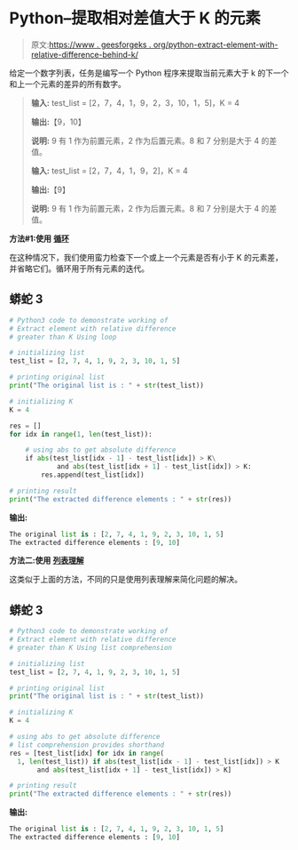 # Python–提取相对差值大于 K 的元素

> 原文:[https://www . geesforgeks . org/python-extract-element-with-relative-difference-behind-k/](https://www.geeksforgeeks.org/python-extract-element-with-relative-difference-greater-than-k/)

给定一个数字列表，任务是编写一个 Python 程序来提取当前元素大于 k 的下一个和上一个元素的差异的所有数字。

> **输入:** test_list = [2，7，4，1，9，2，3，10，1，5]，K = 4
> 
> **输出:**【9，10】
> 
> **说明:** 9 有 1 作为前置元素，2 作为后置元素。8 和 7 分别是大于 4 的差值。
> 
> **输入:** test_list = [2，7，4，1，9，2]，K = 4
> 
> **输出:**【9】
> 
> **说明:** 9 有 1 作为前置元素，2 作为后置元素。8 和 7 分别是大于 4 的差值。

**方法#1:使用** [**循环**](https://www.geeksforgeeks.org/loops-in-python/)

在这种情况下，我们使用蛮力检查下一个或上一个元素是否有小于 K 的元素差，并省略它们。循环用于所有元素的迭代。

## 蟒蛇 3

```py
# Python3 code to demonstrate working of
# Extract element with relative difference 
# greater than K Using loop

# initializing list
test_list = [2, 7, 4, 1, 9, 2, 3, 10, 1, 5]

# printing original list
print("The original list is : " + str(test_list))

# initializing K
K = 4

res = []
for idx in range(1, len(test_list)):

    # using abs to get absolute difference
    if abs(test_list[idx - 1] - test_list[idx]) > K\
            and abs(test_list[idx + 1] - test_list[idx]) > K:
        res.append(test_list[idx])

# printing result
print("The extracted difference elements : " + str(res))
```

**输出:**

```py
The original list is : [2, 7, 4, 1, 9, 2, 3, 10, 1, 5]
The extracted difference elements : [9, 10]
```

**方法二:使用** [**列表理解**](https://www.geeksforgeeks.org/python-list-comprehension/)

这类似于上面的方法，不同的只是使用列表理解来简化问题的解决。

## 蟒蛇 3

```py
# Python3 code to demonstrate working of
# Extract element with relative difference
# greater than K Using list comprehension

# initializing list
test_list = [2, 7, 4, 1, 9, 2, 3, 10, 1, 5]

# printing original list
print("The original list is : " + str(test_list))

# initializing K
K = 4

# using abs to get absolute difference
# list comprehension provides shorthand
res = [test_list[idx] for idx in range(
  1, len(test_list)) if abs(test_list[idx - 1] - test_list[idx]) > K
       and abs(test_list[idx + 1] - test_list[idx]) > K]

# printing result
print("The extracted difference elements : " + str(res))
```

**输出:**

```py
The original list is : [2, 7, 4, 1, 9, 2, 3, 10, 1, 5]
The extracted difference elements : [9, 10]
```